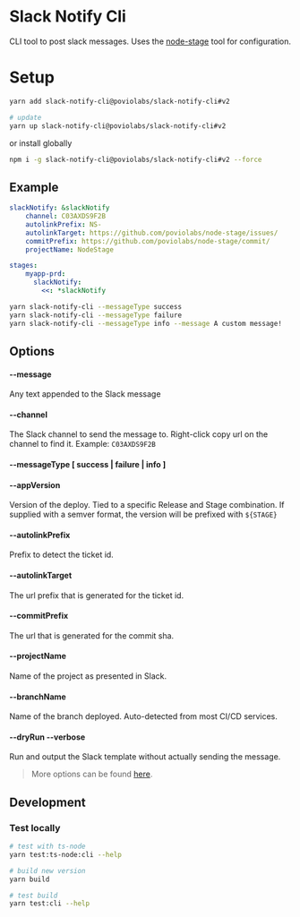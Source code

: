 # Slack Notify Cli

CLI tool to post slack messages. Uses the [node-stage](https://github.com/poviolabs/node-stage) tool for configuration.

# Setup

```bash
yarn add slack-notify-cli@poviolabs/slack-notify-cli#v2

# update
yarn up slack-notify-cli@poviolabs/slack-notify-cli#v2
```


or install globally

```bash
npm i -g slack-notify-cli@poviolabs/slack-notify-cli#v2 --force
```

## Example

```yaml
slackNotify: &slackNotify
    channel: C03AXDS9F2B
    autolinkPrefix: NS-
    autolinkTarget: https://github.com/poviolabs/node-stage/issues/
    commitPrefix: https://github.com/poviolabs/node-stage/commit/
    projectName: NodeStage

stages:
    myapp-prd:
      slackNotify:
        <<: *slackNotify

```


```bash
yarn slack-notify-cli --messageType success
yarn slack-notify-cli --messageType failure
yarn slack-notify-cli --messageType info --message A custom message!
```

## Options

#### --message

Any text appended to the Slack message

#### --channel

The Slack channel to send the message to. Right-click copy url on the channel to find it. Example: `C03AXDS9F2B`

#### --messageType \[ success | failure | info \]

#### --appVersion

Version of the deploy. Tied to a specific Release and Stage combination.
If supplied with a semver format, the version will be prefixed with `${STAGE}`

#### --autolinkPrefix

Prefix to detect the ticket id.

#### --autolinkTarget

The url prefix that is generated for the ticket id.

#### --commitPrefix

The url that is generated for the commit sha.

#### --projectName

Name of the project as presented in Slack.

#### --branchName

Name of the branch deployed. Auto-detected from most CI/CD services.

#### --dryRun --verbose

Run and output the Slack template without actually sending the message.

> More options can be found [here](https://github.com/poviolabs/node-stage#options).

## Development

### Test locally

```bash
# test with ts-node
yarn test:ts-node:cli --help

# build new version
yarn build

# test build
yarn test:cli --help
```
